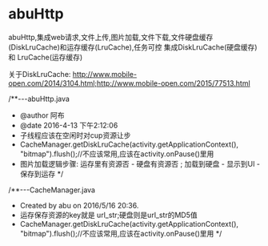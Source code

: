 ﻿# abuHttp
abuHttp,集成web请求,文件上传,图片加载,文件下载,文件硬盘缓存(DiskLruCache)和运存缓存(LruCache),任务可控
集成DiskLruCache(硬盘缓存) 和 LruCache(运存缓存) 

关于DiskLruCache: http://www.mobile-open.com/2014/3104.html;http://www.mobile-open.com/2015/77513.html


/**---abuHttp.java
 * @author 阿布
 * @date 2016-4-13 下午2:12:06
 * 子线程应该在空闲时对cup资源让步
 * CacheManager.getDiskLruCache(activity.getApplicationContext(), "bitmap").flush();//不应该常用,应该在activity.onPause()里用
 * 图片加载逻辑步骤: 运存里有资源否 - 硬盘有资源否 ; 加载到硬盘 - 显示到UI - 保存到运存
 */

/**---CacheManager.java
 * Created by abu on 2016/5/16 20:36.
 * 运存保存资源的key就是 url_str;硬盘则是url_str的MD5值
 * CacheManager.getDiskLruCache(activity.getApplicationContext(), "bitmap").flush();//不应该常用,应该在activity.onPause()里用
 */
